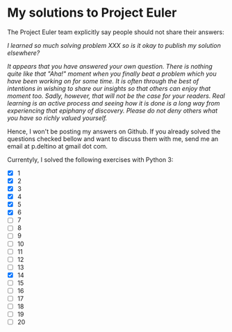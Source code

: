 # My solutions to Project Euler

The Project Euler team explicitly say people should not share their answers:

_I learned so much solving problem XXX so is it okay to publish my solution elsewhere?_

_It appears that you have answered your own question. There is nothing quite like that "Aha!" moment when you finally beat a problem which you have been working on for some time. It is often through the best of intentions in wishing to share our insights so that others can enjoy that moment too. Sadly, however, that will not be the case for your readers. Real learning is an active process and seeing how it is done is a long way from experiencing that epiphany of discovery. Please do not deny others what you have so richly valued yourself._

Hence, I won't be posting my answers on Github. If you already solved the questions checked bellow and want to discuss them with me, send me an email at p.deltino at gmail dot com.

Currentyly, I solved the following exercises with Python 3:

- [X] 1
- [x] 2
- [x] 3
- [x] 4
- [X] 5
- [X] 6
- [ ] 7
- [ ] 8
- [ ] 9
- [ ] 10
- [ ] 11
- [ ] 12
- [ ] 13
- [X] 14
- [ ] 15
- [ ] 16
- [ ] 17
- [ ] 18
- [ ] 19
- [ ] 20

